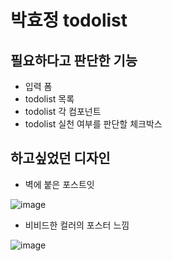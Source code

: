 # 박효정 todolist

## 필요하다고 판단한 기능

- 입력 폼
- todolist 목록
- todolist 각 컴포넌트
- todolist 실천 여부를 판단할 체크박스


## 하고싶었던 디자인

- 벽에 붙은 포스트잇

![image](https://user-images.githubusercontent.com/124596022/231625983-f17639c7-8728-4fee-af32-6e1ec4f777d6.png)

- 비비드한 컬러의 포스터 느낌

![image](https://user-images.githubusercontent.com/124596022/231626182-2db30b9a-dcc9-4eaf-944a-f11b55da2bb7.png)
